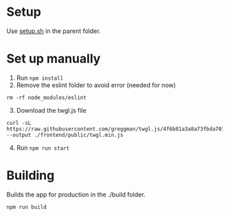 # Setup

Use [setup.sh](../setup.sh) in the parent folder.

# Set up manually

1. Run `npm install`
2. Remove the eslint folder to avoid error (needed for now)

```
rm -rf node_modules/eslint
```

3. Download the twgl.js file

```
curl -sL https://raw.githubusercontent.com/greggman/twgl.js/4f6b81a3a8a73fbda701b68536703a4c04a9b192/dist/4.x/twgl.min.js --output ./frontend/public/twgl.min.js
```

4. Run `npm run start`

# Building

Builds the app for production in the ./build folder.

```
npm run build
```
